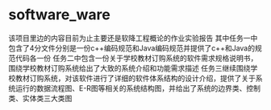 # software_ware
该项目里边的内容目前为止主要还是软降工程概论的作业实验报告
其中任务一中包含了4分文件分别是一份c++编码规范和Java编码规范并提供了c++和Java的规范代码各一份
任务二中包含一份关于学校教材订购系统的软件需求规格说明书，围绕学校教材订购系统给出了大致的系统介绍和功能需求描述
任务三继续围绕学校教材订购系统，对该软件进行了详细的软件体系结构的设计介绍，提供了关于系统运行的数据流程图、E-R图等相关的系统结构图，并给出了系统的边界类、控制类、实体类三大类图
